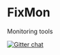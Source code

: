 FixMon
======

Monitoring tools

[![Gitter chat](https://badges.gitter.im/chemist/fixmon.png)](https://gitter.im/chemist/fixmon)
